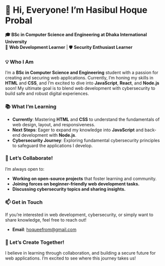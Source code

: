 # 👋 Hi, Everyone! I’m Hasibul Hoque Probal
**🎓 BSc in Computer Science and Engineering at Dhaka International University**  
🌟 **Web Development Learner** | 🛡️ **Security Enthusiast Learner**

### 💡 Who I Am
I’m a **BSc in Computer Science and Engineering** student with a passion for creating and securing web applications. Currently, I’m honing my skills in **HTML** and **CSS**, and I’m excited to dive into **JavaScript**, **React**, and **Node.js** soon! My ultimate goal is to blend web development with cybersecurity to build safe and robust digital experiences.


### 📚 What I’m Learning
- **Currently**: Mastering **HTML** and **CSS** to understand the fundamentals of web design, layout, and responsiveness.
- **Next Steps**: Eager to expand my knowledge into **JavaScript** and back-end development with **Node.js**.
- **Cybersecurity Journey**: Exploring fundamental cybersecurity principles to safeguard the applications I develop.


### 🤗 Let’s Collaborate!
I’m always open to:
- **Working on open-source projects** that foster learning and community.
- **Joining forces on beginner-friendly web development tasks.**
- **Discussing cybersecurity topics and sharing insights.**


### 📫 Get in Touch
If you’re interested in web development, cybersecurity, or simply want to share knowledge, feel free to reach out!

- **Email**: hoqueefrom@gmail.com


### 🚀 Let’s Create Together!
I believe in learning through collaboration, and building a secure future for web applications. I’m excited to see where this journey takes us!

